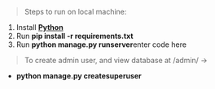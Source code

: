 > Steps to run on local machine:

1. Install [**Python**](https://www.python.org/downloads/)
 2. Run **pip install -r requirements.txt**
 3. Run **python manage.py runserver**enter code here
 
 

> To create admin user, and view database at /admin/ ->

 - **python manage.py createsuperuser**

